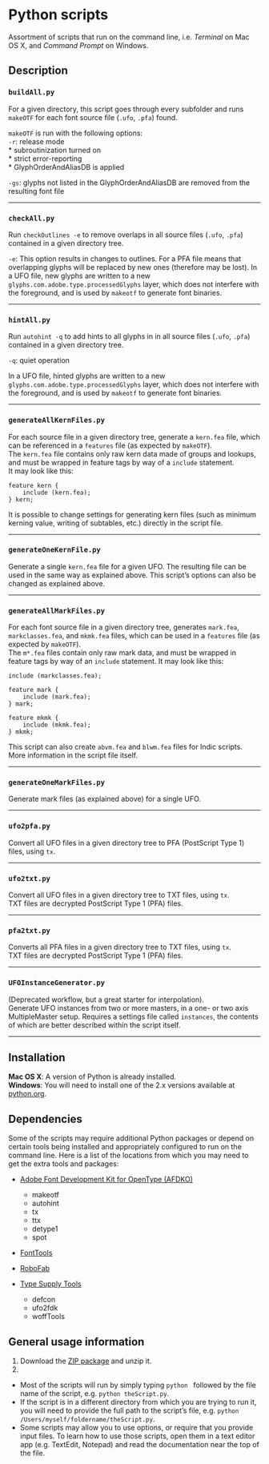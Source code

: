 # Python scripts

Assortment of scripts that run on the command line, i.e. *Terminal* on Mac OS X, and *Command Prompt* on Windows.

## Description

### `buildAll.py`
For a given directory, this script goes through every subfolder and runs `makeOTF` for each font source file (`.ufo`, `.pfa`) found. 

`makeOTF` is run with the following options:  
`-r`: release mode  
    * subroutinization turned on  
    * strict error-reporting  
    * GlyphOrderAndAliasDB is applied   

`-gs`: glyphs not listed in the GlyphOrderAndAliasDB are removed from the resulting font file

---

### `checkAll.py`

Run `checkOutlines -e` to remove overlaps in all source files (`.ufo`, `.pfa`) contained in a given directory tree.  

`-e`: This option results in changes to outlines. For a PFA file means that overlapping glyphs will be replaced by new ones (therefore may be lost). In a UFO file, new glyphs are written to a new `glyphs.com.adobe.type.processedGlyphs` layer, which does not interfere with the foreground, and is used by `makeotf` to generate font binaries.

---

### `hintAll.py`

Run `autohint -q` to add hints to all glyphs in in all source files (`.ufo`, `.pfa`) contained in a given directory tree. 

`-q`: quiet operation

In a UFO file, hinted glyphs are written to a new `glyphs.com.adobe.type.processedGlyphs` layer, which does not interfere with the foreground, and is used by `makeotf` to generate font binaries.

---

### `generateAllKernFiles.py`

For each source file in a given directory tree, generate a `kern.fea` file, which can be referenced in a `features` file (as expected by `makeOTF`).  
The `kern.fea` file contains only raw kern data made of groups and lookups, and must be wrapped in feature tags by way of a `include` statement.  
It may look like this:
    
    feature kern {
        include (kern.fea);
    } kern;

It is possible to change settings for generating kern files (such as minimum kerning value, writing of subtables, etc.) directly in the script file.

---

### `generateOneKernFile.py`

Generate a single `kern.fea` file for a given UFO. The resulting file can be used in the same way as explained above. This script’s options can also be changed as explained above.

---

### `generateAllMarkFiles.py`

For each font source file in a given directory tree, generates `mark.fea`, `markclasses.fea`, and `mkmk.fea` files, which can be used in a `features` file (as expected by `makeOTF`).  
The `m*.fea` files contain only raw mark data, and must be wrapped in feature tags by way of an `include` statement. It may look like this:

    include (markclasses.fea);

    feature mark {
        include (mark.fea);
    } mark;

    feature mkmk {
        include (mkmk.fea);
    } mkmk;
    

This script can also create `abvm.fea` and `blwm.fea` files for Indic scripts. More information in the script file itself.

---

### `generateOneMarkFiles.py`

Generate mark files (as explained above) for a single UFO.

---

### `ufo2pfa.py`
Convert all UFO files in a given directory tree to PFA (PostScript Type 1) files, using `tx`.

---

### `ufo2txt.py`
Convert all UFO files in a given directory tree to TXT files, using `tx`.  
TXT files are decrypted PostScript Type 1 (PFA) files.

---

### `pfa2txt.py`
Converts all PFA files in a given directory tree to TXT files, using `tx`.  
TXT files are decrypted PostScript Type 1 (PFA) files.

---

### `UFOInstanceGenerator.py`
(Deprecated workflow, but a great starter for interpolation).  
Generate UFO instances from two or more masters, in a one- or two axis MultipleMaster setup. Requires a settings file called `instances`, the contents of which are better described within the script itself.

---



## Installation

**Mac OS X**: A version of Python is already installed.  
**Windows**: You will need to install one of the 2.x versions available at [python.org](http://www.python.org/getit/).

## Dependencies

Some of the scripts may require additional Python packages or depend on certain tools being installed and appropriately configured to run on the command line.
Here is a list of the locations from which you may need to get the extra tools and packages:

* [Adobe Font Development Kit for OpenType (AFDKO)](https://github.com/adobe-type-tools/afdko)
    * makeotf
    * autohint
    * tx
    * ttx
    * detype1
    * spot

* [FontTools](https://github.com/fonttools/fonttools)

* [RoboFab](https://github.com/robofab-developers/robofab)

* [Type Supply Tools](https://github.com/typesupply)
    * defcon
    * ufo2fdk
    * woffTools

## General usage information

1. Download the [ZIP package](https://github.com/adobe-type-tools/python-scripts/archive/master.zip) and unzip it.
2. 
 * Most of the scripts will run by simply typing `python ` followed by the file name of the script, e.g. `python theScript.py`.
 * If the script is in a different directory from which you are trying to run it, you will need to provide the full path to the script’s file, e.g. `python /Users/myself/foldername/theScript.py`.
 * Some scripts may allow you to use options, or require that you provide input files. To learn how to use those scripts, open them in a text editor app (e.g. TextEdit, Notepad) and read the documentation near the top of the file.
